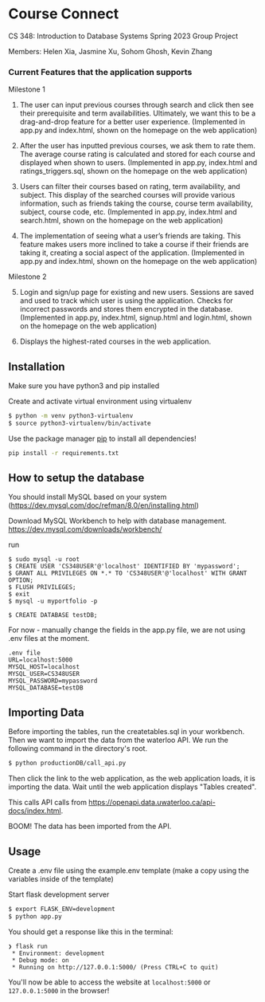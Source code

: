 # Course Connect
CS 348: Introduction to Database Systems Spring 2023 Group Project

Members: Helen Xia, Jasmine Xu, Sohom Ghosh, Kevin Zhang

### Current Features that the application supports
Milestone 1
1. The user can input previous courses through search and click then see their prerequisite
and term availabilities. Ultimately, we want this to be a drag-and-drop feature for a better
user experience. (Implemented in app.py and index.html, shown on the homepage on the web application)

2. After the user has inputted previous courses, we ask them to rate them. The average
course rating is calculated and stored for each course and displayed when shown to
users. (Implemented in app.py, index.html and ratings_triggers.sql, shown on the homepage on the web application)


3. Users can filter their courses based on rating, term availability, and subject. This display
of the searched courses will provide various information, such as friends taking the
course, course term availability, subject, course code, etc.
(Implemented in app.py, index.html and search.html, shown on the homepage on the web application)

5. The implementation of seeing what a user’s friends are taking. This feature makes users
more inclined to take a course if their friends are taking it, creating a social aspect of the
application. (Implemented in app.py and index.html, shown on the homepage on the web application)

Milestone 2

5. Login and sign/up page for existing and new users. Sessions are saved and used to track
which user is using the application. Checks for incorrect passwords and stores them encrypted
in the database. (Implemented in app.py, index.html, signup.html and login.html, shown on the homepage on the web application)

6. Displays the highest-rated courses in the web application. 

## Installation

Make sure you have python3 and pip installed

Create and activate virtual environment using virtualenv
```bash
$ python -m venv python3-virtualenv
$ source python3-virtualenv/bin/activate
```

Use the package manager [pip](https://pip.pypa.io/en/stable/) to install all dependencies!

```bash
pip install -r requirements.txt
```

## How to setup the database
You should install MySQL based on your system (https://dev.mysql.com/doc/refman/8.0/en/installing.html)

Download MySQL Workbench to help with database management. https://dev.mysql.com/downloads/workbench/

run
```
$ sudo mysql -u root
$ CREATE USER 'CS348USER'@'localhost' IDENTIFIED BY 'mypassword';
$ GRANT ALL PRIVILEGES ON *.* TO 'CS348USER'@'localhost' WITH GRANT OPTION;
$ FLUSH PRIVILEGES;
$ exit
$ mysql -u myportfolio -p
```
```
$ CREATE DATABASE testDB;
```
For now - manually change the fields in the app.py file, we are not using .env files at the moment.
```
.env file
URL=localhost:5000
MYSQL_HOST=localhost
MYSQL_USER=CS348USER
MYSQL_PASSWORD=mypassword
MYSQL_DATABASE=testDB
```

## Importing Data
Before importing the tables, run the createtables.sql in your workbench.
Then we want to import the data from the waterloo API. We run the following command in the directory's root.
```bash
$ python productionDB/call_api.py
```
Then click the link to the web application, as the web application loads, it is importing the data.
Wait until the web application displays "Tables created".

This calls API calls from https://openapi.data.uwaterloo.ca/api-docs/index.html.

BOOM! The data has been imported from the API.

## Usage

Create a .env file using the example.env template (make a copy using the variables inside of the template)

Start flask development server
```bash
$ export FLASK_ENV=development
$ python app.py
```

You should get a response like this in the terminal:
```
❯ flask run
 * Environment: development
 * Debug mode: on
 * Running on http://127.0.0.1:5000/ (Press CTRL+C to quit)
```

You'll now be able to access the website at `localhost:5000` or `127.0.0.1:5000` in the browser! 


